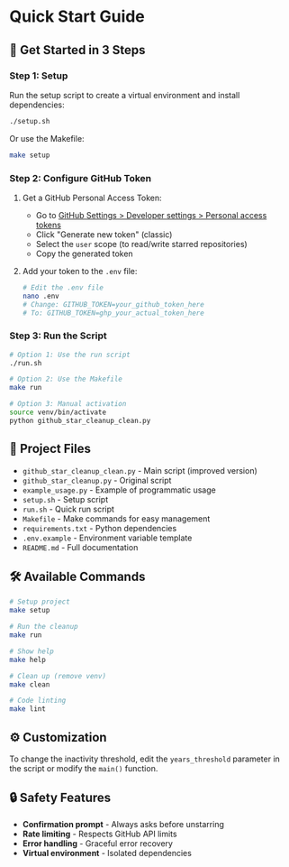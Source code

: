 # Quick Start Guide

## 🚀 Get Started in 3 Steps

### Step 1: Setup

Run the setup script to create a virtual environment and install dependencies:

```bash
./setup.sh
```

Or use the Makefile:

```bash
make setup
```

### Step 2: Configure GitHub Token

1. Get a GitHub Personal Access Token:

   - Go to [GitHub Settings > Developer settings > Personal access tokens](https://github.com/settings/tokens)
   - Click "Generate new token" (classic)
   - Select the `user` scope (to read/write starred repositories)
   - Copy the generated token

2. Add your token to the `.env` file:
   ```bash
   # Edit the .env file
   nano .env
   # Change: GITHUB_TOKEN=your_github_token_here
   # To: GITHUB_TOKEN=ghp_your_actual_token_here
   ```

### Step 3: Run the Script

```bash
# Option 1: Use the run script
./run.sh

# Option 2: Use the Makefile
make run

# Option 3: Manual activation
source venv/bin/activate
python github_star_cleanup_clean.py
```

## 📁 Project Files

- `github_star_cleanup_clean.py` - Main script (improved version)
- `github_star_cleanup.py` - Original script
- `example_usage.py` - Example of programmatic usage
- `setup.sh` - Setup script
- `run.sh` - Quick run script
- `Makefile` - Make commands for easy management
- `requirements.txt` - Python dependencies
- `.env.example` - Environment variable template
- `README.md` - Full documentation

## 🛠️ Available Commands

```bash
# Setup project
make setup

# Run the cleanup
make run

# Show help
make help

# Clean up (remove venv)
make clean

# Code linting
make lint
```

## ⚙️ Customization

To change the inactivity threshold, edit the `years_threshold` parameter in the script or modify the `main()` function.

## 🔒 Safety Features

- **Confirmation prompt** - Always asks before unstarring
- **Rate limiting** - Respects GitHub API limits
- **Error handling** - Graceful error recovery
- **Virtual environment** - Isolated dependencies
